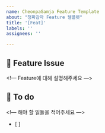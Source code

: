 ```yaml
---
name: CheonpaGamja Feature Template
about: "청파감자 Feature 템플렛"
title: '[Feat]'
labels: ''
assignees: ''

---
```


## 📌 Feature Issue
<!— Feature에 대해 설명해주세요 —>


## 📝 To do
<!— 해야 할 일들을 적어주세요 —>
- [ ]
